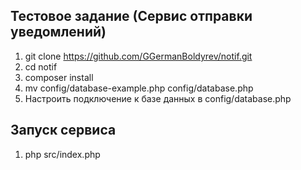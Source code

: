 ## Тестовое задание (Сервис отправки уведомлений)

1) git clone https://github.com/GGermanBoldyrev/notif.git
2) cd notif
3) composer install
4) mv config/database-example.php config/database.php
5) Настроить подключение к базе данных в config/database.php

## Запуск сервиса
1) php src/index.php